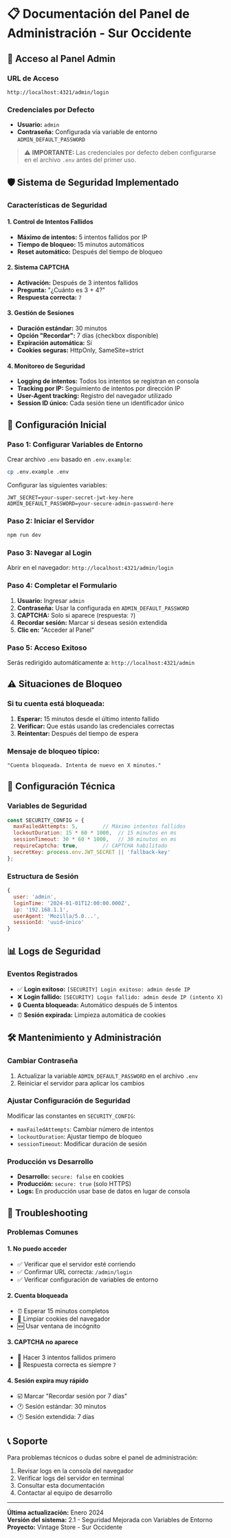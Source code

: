 # 📋 Documentación del Panel de Administración - Sur Occidente

## 🔐 Acceso al Panel Admin

### URL de Acceso
```
http://localhost:4321/admin/login
```

### Credenciales por Defecto
- **Usuario:** `admin`
- **Contraseña:** Configurada vía variable de entorno `ADMIN_DEFAULT_PASSWORD`

> ⚠️ **IMPORTANTE:** Las credenciales por defecto deben configurarse en el archivo `.env` antes del primer uso.

## 🛡️ Sistema de Seguridad Implementado

### Características de Seguridad

#### 1. Control de Intentos Fallidos
- **Máximo de intentos:** 5 intentos fallidos por IP
- **Tiempo de bloqueo:** 15 minutos automáticos
- **Reset automático:** Después del tiempo de bloqueo

#### 2. Sistema CAPTCHA
- **Activación:** Después de 3 intentos fallidos
- **Pregunta:** "¿Cuánto es 3 + 4?"
- **Respuesta correcta:** `7`

#### 3. Gestión de Sesiones
- **Duración estándar:** 30 minutos
- **Opción "Recordar":** 7 días (checkbox disponible)
- **Expiración automática:** Sí
- **Cookies seguras:** HttpOnly, SameSite=strict

#### 4. Monitoreo de Seguridad
- **Logging de intentos:** Todos los intentos se registran en consola
- **Tracking por IP:** Seguimiento de intentos por dirección IP
- **User-Agent tracking:** Registro del navegador utilizado
- **Session ID único:** Cada sesión tiene un identificador único

## 🚀 Configuración Inicial

### Paso 1: Configurar Variables de Entorno
Crear archivo `.env` basado en `.env.example`:
```bash
cp .env.example .env
```

Configurar las siguientes variables:
```env
JWT_SECRET=your-super-secret-jwt-key-here
ADMIN_DEFAULT_PASSWORD=your-secure-admin-password-here
```

### Paso 2: Iniciar el Servidor
```bash
npm run dev
```

### Paso 3: Navegar al Login
Abrir en el navegador: `http://localhost:4321/admin/login`

### Paso 4: Completar el Formulario
1. **Usuario:** Ingresar `admin`
2. **Contraseña:** Usar la configurada en `ADMIN_DEFAULT_PASSWORD`
3. **CAPTCHA:** Solo si aparece (respuesta: `7`)
4. **Recordar sesión:** Marcar si deseas sesión extendida
5. **Clic en:** "Acceder al Panel"

### Paso 5: Acceso Exitoso
Serás redirigido automáticamente a: `http://localhost:4321/admin`

## ⚠️ Situaciones de Bloqueo

### Si tu cuenta está bloqueada:
1. **Esperar:** 15 minutos desde el último intento fallido
2. **Verificar:** Que estás usando las credenciales correctas
3. **Reintentar:** Después del tiempo de espera

### Mensaje de bloqueo típico:
```
"Cuenta bloqueada. Intenta de nuevo en X minutos."
```

## 🔧 Configuración Técnica

### Variables de Seguridad
```javascript
const SECURITY_CONFIG = {
  maxFailedAttempts: 5,        // Máximo intentos fallidos
  lockoutDuration: 15 * 60 * 1000,  // 15 minutos en ms
  sessionTimeout: 30 * 60 * 1000,   // 30 minutos en ms
  requireCaptcha: true,        // CAPTCHA habilitado
  secretKey: process.env.JWT_SECRET || 'fallback-key'
};
```

### Estructura de Sesión
```javascript
{
  user: 'admin',
  loginTime: '2024-01-01T12:00:00.000Z',
  ip: '192.168.1.1',
  userAgent: 'Mozilla/5.0...',
  sessionId: 'uuid-único'
}
```

## 📊 Logs de Seguridad

### Eventos Registrados
- ✅ **Login exitoso:** `[SECURITY] Login exitoso: admin desde IP`
- ❌ **Login fallido:** `[SECURITY] Login fallido: admin desde IP (intento X)`
- 🔒 **Cuenta bloqueada:** Automático después de 5 intentos
- ⏰ **Sesión expirada:** Limpieza automática de cookies

## 🛠️ Mantenimiento y Administración

### Cambiar Contraseña
1. Actualizar la variable `ADMIN_DEFAULT_PASSWORD` en el archivo `.env`
2. Reiniciar el servidor para aplicar los cambios

### Ajustar Configuración de Seguridad
Modificar las constantes en `SECURITY_CONFIG`:
- `maxFailedAttempts`: Cambiar número de intentos
- `lockoutDuration`: Ajustar tiempo de bloqueo
- `sessionTimeout`: Modificar duración de sesión

### Producción vs Desarrollo
- **Desarrollo:** `secure: false` en cookies
- **Producción:** `secure: true` (solo HTTPS)
- **Logs:** En producción usar base de datos en lugar de consola

## 🚨 Troubleshooting

### Problemas Comunes

#### 1. No puedo acceder
- ✅ Verificar que el servidor esté corriendo
- ✅ Confirmar URL correcta: `/admin/login`
- ✅ Verificar configuración de variables de entorno

#### 2. Cuenta bloqueada
- ⏰ Esperar 15 minutos completos
- 🔄 Limpiar cookies del navegador
- 🆕 Usar ventana de incógnito

#### 3. CAPTCHA no aparece
- 📝 Hacer 3 intentos fallidos primero
- 🔢 Respuesta correcta es siempre `7`

#### 4. Sesión expira muy rápido
- ☑️ Marcar "Recordar sesión por 7 días"
- 🕐 Sesión estándar: 30 minutos
- 🕐 Sesión extendida: 7 días

## 📞 Soporte

Para problemas técnicos o dudas sobre el panel de administración:
1. Revisar logs en la consola del navegador
2. Verificar logs del servidor en terminal
3. Consultar esta documentación
4. Contactar al equipo de desarrollo

---

**Última actualización:** Enero 2024  
**Versión del sistema:** 2.1 - Seguridad Mejorada con Variables de Entorno  
**Proyecto:** Vintage Store - Sur Occidente